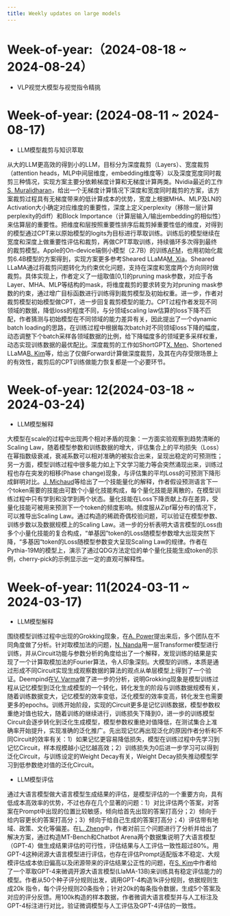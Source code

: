 ```yaml
---
title: Weekly updates on large models
---
```

# Week-of-year:（2024-08-18 ~ 2024-08-24）
- VLP视觉大模型与视觉指令精挑
  
# Week-of-year: (2024-08-11 ~ 2024-08-17)
- LLM模型裁剪与知识萃取

从大的LLM更高效的得到小的LLM，目标分为深度裁剪（Layers）、宽度裁剪（attention heads，MLP中间层维度，embedding维度等）以及深度宽度同时裁剪三种情况，实现方案主要分依赖梯度计算和无梯度计算两类。Nvidia最近的工作[S. Muralidharan](https://arxiv.org/abs/2407.14679)，给出一个无梯度计算情况下深度和宽度同时裁剪的方案，该方案裁剪过程具有无梯度带来的低计算成本的优势，宽度上根据MHA、MLP及LN的Activation大小确定对应维度的重要性，深度上定义perplexity（移除一层计算perplexity的diff）和Block Importance（计算层输入/输出embedding的相似性）来估算层的重要性。把维度和层按照重要性排序后裁剪掉重要性低的维度，对得到的模型通过CPT来以原始模型的logits为目标进行萃取训练。训练后的模型继续在宽度和深度上做重要性评估和裁剪，再做CPT萃取训练，持续循环多次得到最终的裁剪模型。Apple的On-device端侧小模型（2.7B）的训练[AFM](https://machinelearning.apple.com/research/apple-intelligence-foundation-language-models)，也用初始化裁剪6.4B模型的方案得到，实现方案更多参考Sheared LLaMA[M. Xia](https://arxiv.org/abs/2310.06694)。Sheared LLaMA通过将裁剪问题转化为约束优化问题，支持在深度和宽度两个方向同时做裁剪。具体实现上，作者定义了一组取值[0,1]的pruning mask参数，对应于各Layer、MHA、MLP等结构的mask，将维度裁剪的要求转变为对pruning mask参数的约束，通过增广目标函数进行训练得到裁剪模型及初始权重。进一步，作者对裁剪模型初始模型做CPT，进一步回复裁剪模型的能力。CPT过程作者发现不同领域的数据，降低loss的程度不同，与分领域scaling law估算的loss下降不匹配，作者猜测与初始模型在不同领域的能力差异有关，因此提出了一个dynamic batch loading的思路，在训练过程中根据每次batch对不同领域loss下降的幅度，动态调整下个batch采样各领域数据的比例，给下降幅度多的领域更多采样权重，动态实现训练数据的最优配比。深度裁剪的工作如ShortGPT[X. Men](https://arxiv.org/abs/2403.03853)、Shortened LLaMA[B. Kim](https://arxiv.org/abs/2402.02834)等，给出了仅做Forward计算做深度裁剪，及其在内存受限场景上的有效性，裁剪后的CPT训练做能力恢复都是一个必要环节。

# Week-of-year: 12(2024-03-18 ~ 2024-03-24)
- LLM模型解释 

大模型在scale的过程中出现两个相对矛盾的现象：一方面实验观察到趋势清晰的Scaling Law，随着模型参数和训练数据的增大，评估集合上的平均损失（Loss）在幂指数级衰减，衰减系数可以相对准确的被拟合出来，呈现出稳定的可预测性；另一方面，模型训练过程中很多能力如上下文学习能力等会突然涌现出来，训练过程也存在突发的相移(Phase change)现象，与评估集的平均Loss的可预测下降形成鲜明对比。[J. Michaud](https://arxiv.org/abs/2303.13506)等给出了一个技能量化的解释，作者假设预测语言下一个token需要的技能由可数个小量化技能构成，每个量化技能是离散的，在模型训练过程中只有学到和没学到两个状态。量化技能在Loss下降贡献上存在差异，受量化技能可被用来预测下一个token的频度影响。频度服从Zipf幂分布的情况下，可以推导出Scaling Law。通过构造的稀疏奇偶校验问题，可以验证在模型参数、训练步数以及数据规模上的Scaling Law。进一步的分析表明大语言模型的Loss由多个小量化技能的复合构成，“单基因”token的Loss随模型参数增大出现突然下降，“多基因“token的Loss随模型参数变大呈现Scaling Law的规律。作者在Pythia-19M的模型上，演示了通过QDG方法定位的单个量化技能生成token的示例，cherry-pick的示例显示出一定的直观可解释性。

# Week-of-year: 11(2024-03-11 ~ 2024-03-17)
- LLM模型解释

围绕模型训练过程中出现的Grokking现象，在[A. Power](https://arxiv.org/abs/2201.02177)提出来后，多个团队在不同角度做了分析。针对取模加法的问题，[N. Nanda](https://arxiv.org/abs/2301.05217)用一层Transformer模型进行训练，并从Circuit功能与参数分析的角度给出了一个解释，发现训练的结果是实现了一个计算取模加法的Fourier算法，令人印象深刻。大模型的训练，本质是通过形成不同Circuit实现生成观察数据的算法的观点从单层模型上得到了一个验证。Deempind在[V. Varma](https://arxiv.org/abs/2309.02390)做了进一步的分析，说明Grokking现象是模型训练过程从记忆模型到泛化生成模型的一个转化，转化发生的阶段与训练数据规模有关，随着训练数据变大，记忆模型的效率变低，泛化模型的效率变高，转化发生也需要更多的epochs。训练开始阶段，实现的Circuit更多是记忆训练数据，模型参数权重绝对值也较大，随着训练的继续进行，训练损失下降到0，进一步的训练模型Circuit会逐步转化到泛化生成模型，模型参数权重绝对值降低，在测试集合上准确率开始提升，实现准确的泛化推广。先出现记忆再出现泛化的原因作者分析和不同Circuit的效率有关：1）如果记忆更容易降低损失，模型在训练过程中先学习到记忆Circuit，样本规模越小记忆越高效；2）训练损失为0后进一步学习可以得到泛化Circuit，与训练设定的Weight Decay有关，Weight Decay损失推动模型学习到低参数绝对值的泛化Circuit。

- LLM模型评估

通过大语言模型做大语言模型生成结果的评估，是模型评估的一个重要方向，具有低成本高效率的优势，不过也存在几个显著的问题：1）对比评估两个答案，对答案在Prompt中出现的位置比较敏感，倾向给首先出现的答案打高分；2）倾向于给内容更长的答案打高分；3）倾向于给自己生成的答案打高分；4）评估带有地域、政策、文化等偏差。在[L. Zheng](https://arxiv.org/abs/2306.05685)中，作者对前三个问题进行了分析并给出了解决方案，通过构造MT-Bench和Chatbot Arena两个数据集说明了大语言模型（GPT-4）做生成结果评估的可行性，评估结果与人工评估一致性超过80%。用GPT-4这种闭源大语言模型进行评估，也存在评估Prompt适配版本不稳定、大规模评估成本依旧偏高以及闭源带来的评估结果公正性的问题，在[S. Kim](https://arxiv.org/abs/2310.08491)中作者给了一个萃取GPT-4来微调开源大语言模型(LlaMA-13B)来训练具有稳定评估能力的模型。作者从50个种子评分规则出发，调用GPT-4构造1k评分规则，依据规则生成20k 指令，每个评分规则20条指令；针对20k的每条指令数据，生成5个答案及对应的评分反馈。用100k构造的样本数据，作者微调大语言模型并与人工标注及GPT-4标注进行对比，验证微调模型与人工评估及GPT-4评估的一致性。